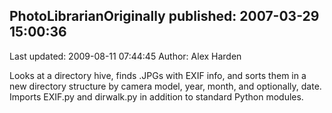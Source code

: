 ## PhotoLibrarianOriginally published: 2007-03-29 15:00:36 
Last updated: 2009-08-11 07:44:45 
Author: Alex Harden 
 
Looks at a directory hive, finds .JPGs with EXIF info, and sorts them in a new directory structure by camera model, year, month, and optionally, date.  Imports EXIF.py and dirwalk.py in addition to standard Python modules.